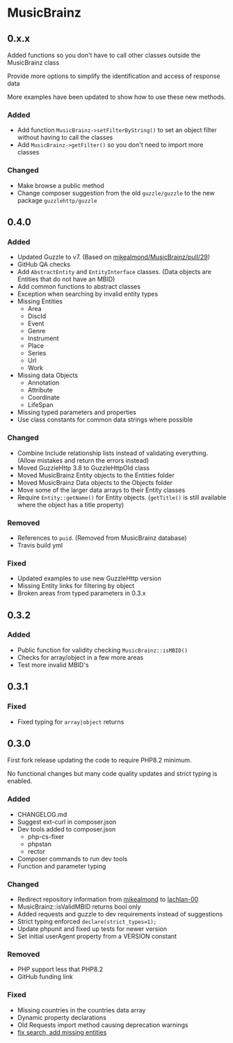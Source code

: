 # MusicBrainz

## 0.x.x

Added functions so you don't have to call other classes outside the MusicBrainz class

Provide more options to simplify the identification and access of response data

More examples have been updated to show how to use these new methods.

### Added

* Add function `MusicBrainz->setFilterByString()` to set an object filter without having to call the classes
* Add `MusicBrainz->getFilter()` so you don't need to import more classes

### Changed

* Make browse a public method
* Change composer suggestion from the old `guzzle/guzzle` to the new package `guzzlehttp/guzzle`

## 0.4.0

### Added

* Updated Guzzle to v7. (Based on [mikealmond/MusicBrainz/pull/29](https://github.com/mikealmond/MusicBrainz/pull/29))
* GitHub QA checks
* Add `AbstractEntity` and `EntityInterface` classes. (Data objects are Entities that do not have an MBID)
* Add common functions to abstract classes
* Exception when searching by invalid entity types
* Missing Entities
  * Area
  * DiscId
  * Event
  * Genre
  * Instrument
  * Place
  * Series
  * Url
  * Work
* Missing data Objects
  * Annotation
  * Attribute
  * Coordinate
  * LifeSpan
* Missing typed parameters and properties
* Use class constants for common data strings where possible

### Changed

* Combine Include relationship lists instead of validating everything. (Allow mistakes and return the errors instead)
* Moved GuzzleHttp 3.8 to GuzzleHttpOld class
* Moved MusicBrainz Entity objects to the Entities folder
* Moved MusicBrainz Data objects to the Objects folder
* Move some of the larger data arrays to their Entity classes
* Require `Entity::getName()` for Entity objects. (`getTitle()` is still available where the object has a title property)

### Removed

* References to `puid`. (Removed from MusicBrainz database)
* Travis build yml

### Fixed

* Updated examples to use new GuzzleHttp version
* Missing Entity links for filtering by object
* Broken areas from typed parameters in 0.3.x

## 0.3.2

### Added

* Public function for validity checking `MusicBrainz::isMBID()`
* Checks for array/object in a few more areas
* Test more invalid MBID's

## 0.3.1

### Fixed

* Fixed typing for `array|object` returns

## 0.3.0

First fork release updating the code to require PHP8.2 minimum.

No functional changes but many code quality updates and strict typing is enabled.

### Added

* CHANGELOG.md
* Suggest ext-curl in composer.json
* Dev tools added to composer.json
  * php-cs-fixer
  * phpstan
  * rector
* Composer commands to run dev tools
* Function and parameter typing

### Changed

* Redirect repository information from [mikealmond](https://github.com/mikealmond/musicbrainz) to [lachlan-00](https://github.com/lachlan-00/musicbrainz)
* MusicBrainz::isValidMBID returns bool only
* Added requests and guzzle to dev requirements instead of suggestions
* Strict typing enforced `declare(strict_types=1);`
* Update phpunit and fixed up tests for newer version
* Set initial userAgent property from a VERSION constant

### Removed

* PHP support less that PHP8.2
* GitHub funding link

### Fixed

* Missing countries in the countries data array
* Dynamic property declarations
* Old Requests import method causing deprecation warnings
* [fix search, add missing entities](https://github.com/lachlan-00/MusicBrainz/pull/1)
